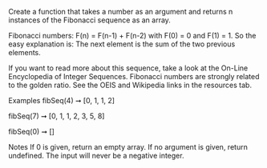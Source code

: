 Create a function that takes a number as an argument and returns n instances of the Fibonacci sequence as an array.

Fibonacci numbers: F(n) = F(n-1) + F(n-2) with F(0) = 0 and F(1) = 1. So the easy explanation is: The next element is the sum of the two previous elements.

If you want to read more about this sequence, take a look at the On-Line Encyclopedia of Integer Sequences. Fibonacci numbers are strongly related to the golden ratio. See the OEIS and Wikipedia links in the resources tab.

Examples
fibSeq(4) ➞ [0, 1, 1, 2]

fibSeq(7) ➞ [0, 1, 1, 2, 3, 5, 8]

fibSeq(0) ➞ []

Notes
If 0 is given, return an empty array.
If no argument is given, return undefined.
The input will never be a negative integer.